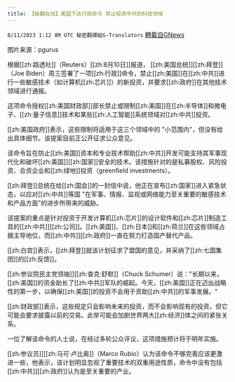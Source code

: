 ```yaml
---
title: 【秘翻在线】美国下达行政命令 禁止投资中共的科技领域
---
```

`8/11/2023 1:12 AM UTC 秘密翻譯組G-Translators` [轉載自GNews](https://gnews.org/articles/1544030)

图片来源：pgurus

根据[[zh:路透社]]（Reuters）[[zh:8月10日]]报道， [[zh:美国总统]][[zh:拜登]]（Joe Biden）周三签署了一项[[zh:行政]]命令，禁止[[zh:美国]]在[[zh:中共]]进行一些敏感技术（如计算机[[zh:芯片]]）的新投资，并要求[[zh:政府]]在其他技术领域进行通报。

这项命令授权[[zh:美国财政部]]部长禁止或限制[[zh:美国]]在[[zh:半导体]]和微电子、[[zh:量子信息]]技术和某些[[zh:人工智能]]系统领域对[[zh:中共]]投资。

[[zh:美国政府]]表示，这些限制将适用于这三个领域中的 "小范围内"，但没有给出具体细节。该提案目前正公开征求公众意见。

该命令旨在防止[[zh:美国]]资本和专业技术帮助[[zh:中共]]开发可能支持其军事现代化和破坏[[zh:美国]][[zh:国家]]安全的技术。该措施针对的是私募股权、风险投资、合资企业和[[zh:绿地]]投资（greenfield investments）。

[[zh:拜登]]总统在给[[zh:国会]]的一封信中说，他正在宣布[[zh:国家]]进入紧急状态，以应对[[zh:中共]]等国 "在军事、情报、监视或网络能力至关重要的敏感技术和产品方面"的进步所带来的威胁。

该提案的重点是针对投资于开发计算机[[zh:芯片]]的设计软件和[[zh:芯片]]制造工具的[[zh:中共]][[zh:公司]]。[[zh:美国]]、[[zh:日本]]和[[zh:荷兰]]在这些领域占据主导地位，而[[zh:中共]][[zh:政府]]一直在努力打造国产替代产品。

[[zh:白宫]]表示，[[zh:拜登]]就该计划征求了盟国的意见，并采纳了[[zh:七国集团]]的[[zh:反馈]]。

[[zh:参议院民主党领袖]][[zh:查克·舒默]]（Chuck Schumer）说："长期以来，[[zh:美国]]的资金助长了[[zh:中共]]军队的崛起。今天，[[zh:美国]]正在迈出战略性的第一步，以确保[[zh:美国]]的投资不会用于资助[[zh:中共]]的军事发展。“

[[zh:财政部]]表示，这些规定只会影响未来的投资，而不会影响现有的投资，但它可能会要求披露以前的交易。此举可能会加剧世界两大[[zh:经济]]体之间的紧张关系。

一位了解该命令的人士说，在经过多轮公众评议，这项措施预计将于明年实施。

[[zh:参议员]][[zh:马可·卢比奥]]（Marco Rubio）认为该命令不够完善应该更激进一些，他表示，该计划明显忽视了重要技术的双重用途性质，命令中没有包括[[zh:中共]][[zh:政府]]认为是至关重要的产业。
